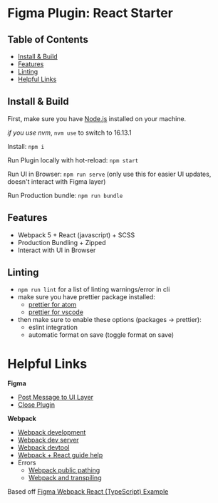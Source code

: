 # Figma Plugin: React Starter

## Table of Contents

- [Install & Build](#install--build)
- [Features](#features)
- [Linting](#linting)
- [Helpful Links](#helpful-links)

## Install & Build

First, make sure you have [Node.js](https://nodejs.org) installed on your machine.

_if you use nvm_, `nvm use` to switch to 16.13.1

Install: `npm i`

Run Plugin locally with hot-reload: `npm start`

Run UI in Browser: `npm run serve` (only use this for easier UI updates, doesn't interact with Figma layer)

Run Production bundle: `npm run bundle`

## Features

- Webpack 5 + React (javascript) + SCSS
- Production Bundling + Zipped
- Interact with UI in Browser

## Linting

- `npm run lint` for a list of linting warnings/error in cli
- make sure you have prettier package installed:
  - [prettier for atom](https://atom.io/packages/prettier-atom)
  - [prettier for vscode](https://marketplace.visualstudio.com/items?itemName=esbenp.prettier-vscode)
- then make sure to enable these options (packages → prettier):
  - eslint integration
  - automatic format on save (toggle format on save)

# Helpful Links

**Figma**

- [Post Message to UI Layer](https://www.figma.com/plugin-docs/api/figma-ui/#postmessage)
- [Close Plugin](https://www.figma.com/plugin-docs/api/figma-ui/#close)

**Webpack**

- [Webpack development](https://webpack.js.org/guides/development/)
- [Webpack dev server](https://webpack.js.org/configuration/dev-server/)
- [Webpack devtool](https://webpack.js.org/configuration/devtool/)
- [Webpack + React guide help](https://www.toptal.com/react/webpack-react-tutorial-pt-1)
- Errors
  - [Webpack public pathing](https://stackoverflow.com/questions/64294706/webpack5-automatic-publicpath-is-not-supported-in-this-browser)
  - [Webpack and transpiling](https://stackoverflow.com/questions/59709252/how-can-i-solve-my-typescript-eslint-webpack-transpiling-problem)

Based off [Figma Webpack React (TypeScript) Example](https://github.com/figma/plugin-samples#webpack--react)
